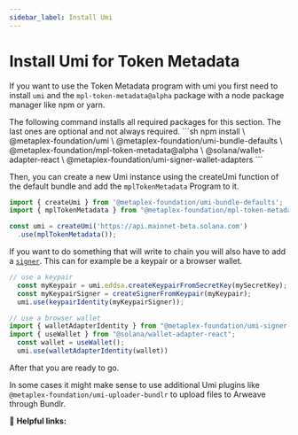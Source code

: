 ```yaml
---
sidebar_label: Install Umi
---
```


# Install Umi for Token Metadata

If you want to use the Token Metadata program with umi you first need to install `umi` and the `mpl-token-metadata@alpha` package with a node package manager like npm or yarn.

<Accordion>
<AccordionItem title="JavaScript — Umi library" open={true}>
<div className="accordion-item-padding">
The following command installs all required packages for this section. The last ones are optional and not always required.
```sh
npm install \
  @metaplex-foundation/umi \
  @metaplex-foundation/umi-bundle-defaults \
  @metaplex-foundation/mpl-token-metadata@alpha \
  @solana/wallet-adapter-react \
  @metaplex-foundation/umi-signer-wallet-adapters
```

Then, you can create a new Umi instance using the createUmi function of the default bundle and add the `mplTokenMetadata` Program to it.

```js
import { createUmi } from '@metaplex-foundation/umi-bundle-defaults';
import { mplTokenMetadata } from "@metaplex-foundation/mpl-token-metadata";

const umi = createUmi('https://api.mainnet-beta.solana.com')
  .use(mplTokenMetadata());
```

If you want to do something that will write to chain you will also have to add a [`signer`](https://github.com/metaplex-foundation/umi/blob/main/docs/publickeys-signers.md). This can for example be a keypair or a browser wallet.

```js
// use a keypair
  const myKeypair = umi.eddsa.createKeypairFromSecretKey(mySecretKey);
  const myKeypairSigner = createSignerFromKeypair(myKeypair);
  umi.use(keypairIdentity(myKeypairSigner));

// use a browser wallet
import { walletAdapterIdentity } from "@metaplex-foundation/umi-signer-wallet-adapters";
import { useWallet } from "@solana/wallet-adapter-react";
  const wallet = useWallet();
  umi.use(walletAdapterIdentity(wallet))
```

After that you are ready to go.
</div>
</AccordionItem>

In some cases it might make sense to use additional Umi plugins like `@metaplex-foundation/umi-uploader-bundlr` to upload files to Arweave through Bundlr.

🔗 **Helpful links:**

